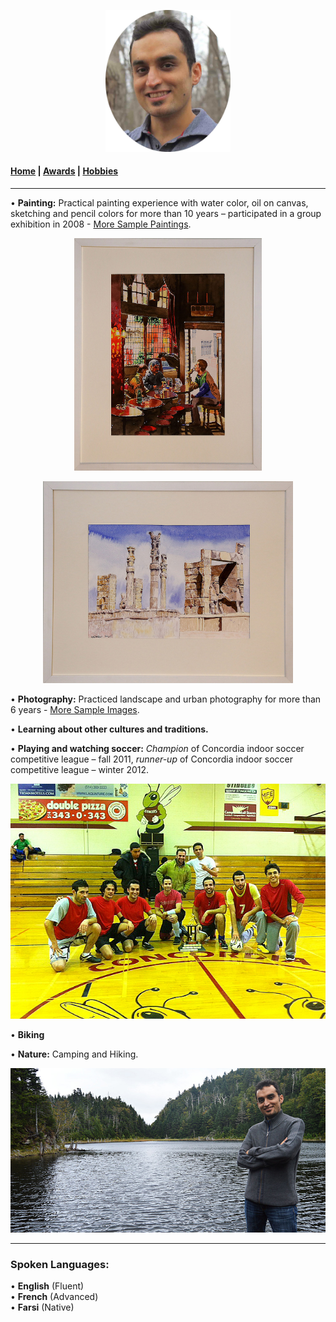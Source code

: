 
<p align="center">
  <img src="Images/profile.jpg" width="200"/>
</p>

#### [Home](index.md) | [Awards](awards.md) | [Hobbies](hobbies.md)

-----------------------------

• **Painting:** Practical painting experience with water color, oil on canvas, sketching and pencil colors for more than 10 years – participated in a group exhibition in 2008 - [More Sample Paintings](https://www.flickr.com/photos/143175424@N05/albums/72157672068948112).
<p align="center">
  <img src="Images/cafe_med.jpg" width="300"/>
</p>
<p align="center">
  <img src="Images/persepolis_med.jpg" width="400"/>
</p>

• **Photography:** Practiced landscape and urban photography for more than 6 years - [More Sample Images](https://www.flickr.com/photos/143175424@N05/).

• **Learning about other cultures and traditions.**

• **Playing and watching soccer:** *Champion* of Concordia indoor soccer competitive league – fall 2011, *runner-up* of Concordia indoor soccer competitive league – winter 2012.
<p align="center">
  <img src="Images/soccer.jpg" width="650"/>
</p>

• **Biking**

• **Nature:** Camping and Hiking.
<p align="center">
  <img src="Images/nature.jpg" width="650"/>
</p>

-----------------------------

### **Spoken Languages:**

• **English** (Fluent)  
• **French** (Advanced)  
• **Farsi** (Native)
